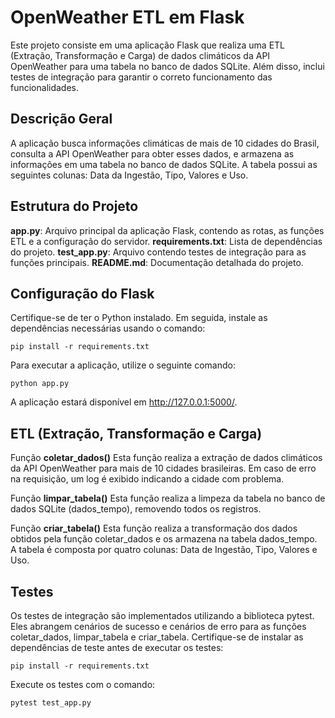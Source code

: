 # OpenWeather ETL em Flask
Este projeto consiste em uma aplicação Flask que realiza uma ETL (Extração, Transformação e Carga) de dados climáticos da API OpenWeather para uma tabela no banco de dados SQLite. Além disso, inclui testes de integração para garantir o correto funcionamento das funcionalidades.

## Descrição Geral
A aplicação busca informações climáticas de mais de 10 cidades do Brasil, consulta a API OpenWeather para obter esses dados, e armazena as informações em uma tabela no banco de dados SQLite. A tabela possui as seguintes colunas: Data da Ingestão, Tipo, Valores e Uso.

## Estrutura do Projeto
**app.py**: Arquivo principal da aplicação Flask, contendo as rotas, as funções ETL e a configuração do servidor.
**requirements.txt**: Lista de dependências do projeto.
**test_app.py**: Arquivo contendo testes de integração para as funções principais.
**README.md**: Documentação detalhada do projeto.

## Configuração do Flask
Certifique-se de ter o Python instalado. Em seguida, instale as dependências necessárias usando o comando:

```
pip install -r requirements.txt
```
Para executar a aplicação, utilize o seguinte comando:
```
python app.py
```

A aplicação estará disponível em http://127.0.0.1:5000/.

## ETL (Extração, Transformação e Carga)

Função **coletar_dados()**
Esta função realiza a extração de dados climáticos da API OpenWeather para mais de 10 cidades brasileiras. Em caso de erro na requisição, um log é exibido indicando a cidade com problema.

Função **limpar_tabela()**
Esta função realiza a limpeza da tabela no banco de dados SQLite (dados_tempo), removendo todos os registros.

Função **criar_tabela()**
Esta função realiza a transformação dos dados obtidos pela função coletar_dados e os armazena na tabela dados_tempo. A tabela é composta por quatro colunas: Data de Ingestão, Tipo, Valores e Uso.

## Testes
Os testes de integração são implementados utilizando a biblioteca pytest. Eles abrangem cenários de sucesso e cenários de erro para as funções coletar_dados, limpar_tabela e criar_tabela. Certifique-se de instalar as dependências de teste antes de executar os testes:
```
pip install -r requirements.txt
```
Execute os testes com o comando:

```
pytest test_app.py
```
